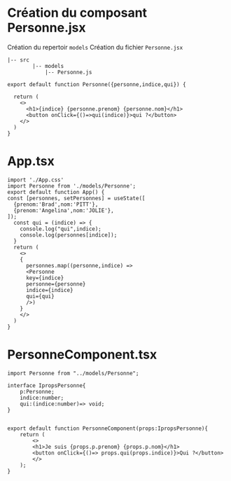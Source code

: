 
# Création du composant Personne.jsx
Création du repertoir <code>models</code>
Création du fichier <code>Personne.jsx</code>

```
|-- src
        |-- models
            |-- Personne.js
```

```tsx
export default function Personne({personne,indice,qui}) {

  return (
    <>
      <h1>{indice} {personne.prenom} {personne.nom}</h1>
      <button onClick={()=>qui(indice)}>qui ?</button>
    </>
  )
}
```

# App.tsx
```tsx
import './App.css'
import Personne from './models/Personne';
export default function App() {
const [personnes, setPersonnes] = useState([
  {prenom:'Brad',nom:'PITT'},
  {prenom:'Angelina',nom:'JOLIE'},
]);
  const qui = (indice) => {
    console.log("qui",indice);
    console.log(personnes[indice]);
  }
  return (
    <>
    {
      personnes.map((personne,indice) => 
      <Personne 
      key={indice} 
      personne={personne} 
      indice={indice}
      qui={qui}
      />)
    }
    </>
  )
}

```

# PersonneComponent.tsx
```tsx
import Personne from "../models/Personne";

interface IpropsPersonne{
    p:Personne;
    indice:number;
    qui:(indice:number)=> void;
}


export default function PersonneComponent(props:IpropsPersonne){
    return (
        <>
        <h1>Je suis {props.p.prenom} {props.p.nom}</h1>
        <button onClick={()=> props.qui(props.indice)}>Qui ?</button>
        </>
    );
}
```